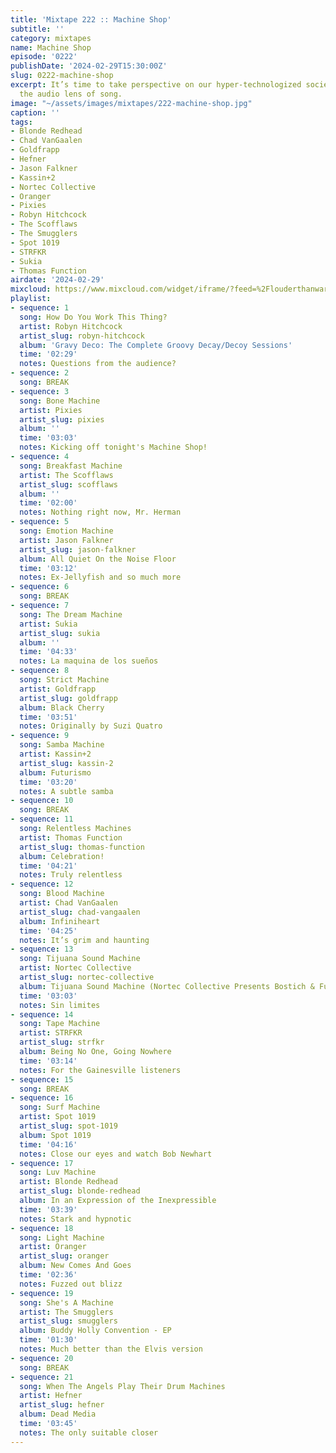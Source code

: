 ```yaml
---
title: 'Mixtape 222 :: Machine Shop'
subtitle: ''
category: mixtapes
name: Machine Shop
episode: '0222'
publishDate: '2024-02-29T15:30:00Z'
slug: 0222-machine-shop
excerpt: It’s time to take perspective on our hyper-technologized society, through
  the audio lens of song.
image: "~/assets/images/mixtapes/222-machine-shop.jpg"
caption: ''
tags:
- Blonde Redhead
- Chad VanGaalen
- Goldfrapp
- Hefner
- Jason Falkner
- Kassin+2
- Nortec Collective
- Oranger
- Pixies
- Robyn Hitchcock
- The Scofflaws
- The Smugglers
- Spot 1019
- STRFKR
- Sukia
- Thomas Function
airdate: '2024-02-29'
mixcloud: https://www.mixcloud.com/widget/iframe/?feed=%2Flouderthanwar%2Fthe-mixtape-222-machine-shop-2024-02-29%2F&hide_artwork=1&hide_cover=1
playlist:
- sequence: 1
  song: How Do You Work This Thing?
  artist: Robyn Hitchcock
  artist_slug: robyn-hitchcock
  album: 'Gravy Deco: The Complete Groovy Decay/Decoy Sessions'
  time: '02:29'
  notes: Questions from the audience?
- sequence: 2
  song: BREAK
- sequence: 3
  song: Bone Machine
  artist: Pixies
  artist_slug: pixies
  album: ''
  time: '03:03'
  notes: Kicking off tonight's Machine Shop!
- sequence: 4
  song: Breakfast Machine
  artist: The Scofflaws
  artist_slug: scofflaws
  album: ''
  time: '02:00'
  notes: Nothing right now, Mr. Herman
- sequence: 5
  song: Emotion Machine
  artist: Jason Falkner
  artist_slug: jason-falkner
  album: All Quiet On the Noise Floor
  time: '03:12'
  notes: Ex-Jellyfish and so much more
- sequence: 6
  song: BREAK
- sequence: 7
  song: The Dream Machine
  artist: Sukia
  artist_slug: sukia
  album: ''
  time: '04:33'
  notes: La maquina de los sueños
- sequence: 8
  song: Strict Machine
  artist: Goldfrapp
  artist_slug: goldfrapp
  album: Black Cherry
  time: '03:51'
  notes: Originally by Suzi Quatro
- sequence: 9
  song: Samba Machine
  artist: Kassin+2
  artist_slug: kassin-2
  album: Futurismo
  time: '03:20'
  notes: A subtle samba
- sequence: 10
  song: BREAK
- sequence: 11
  song: Relentless Machines
  artist: Thomas Function
  artist_slug: thomas-function
  album: Celebration!
  time: '04:21'
  notes: Truly relentless
- sequence: 12
  song: Blood Machine
  artist: Chad VanGaalen
  artist_slug: chad-vangaalen
  album: Infiniheart
  time: '04:25'
  notes: It’s grim and haunting
- sequence: 13
  song: Tijuana Sound Machine
  artist: Nortec Collective
  artist_slug: nortec-collective
  album: Tijuana Sound Machine (Nortec Collective Presents Bostich & Fussible)
  time: '03:03'
  notes: Sin limites
- sequence: 14
  song: Tape Machine
  artist: STRFKR
  artist_slug: strfkr
  album: Being No One, Going Nowhere
  time: '03:14'
  notes: For the Gainesville listeners
- sequence: 15
  song: BREAK
- sequence: 16
  song: Surf Machine
  artist: Spot 1019
  artist_slug: spot-1019
  album: Spot 1019
  time: '04:16'
  notes: Close our eyes and watch Bob Newhart
- sequence: 17
  song: Luv Machine
  artist: Blonde Redhead
  artist_slug: blonde-redhead
  album: In an Expression of the Inexpressible
  time: '03:39'
  notes: Stark and hypnotic
- sequence: 18
  song: Light Machine
  artist: Oranger
  artist_slug: oranger
  album: New Comes And Goes
  time: '02:36'
  notes: Fuzzed out blizz
- sequence: 19
  song: She's A Machine
  artist: The Smugglers
  artist_slug: smugglers
  album: Buddy Holly Convention - EP
  time: '01:30'
  notes: Much better than the Elvis version
- sequence: 20
  song: BREAK
- sequence: 21
  song: When The Angels Play Their Drum Machines
  artist: Hefner
  artist_slug: hefner
  album: Dead Media
  time: '03:45'
  notes: The only suitable closer
---
```


